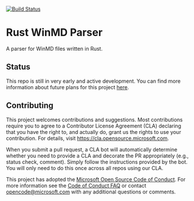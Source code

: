[![Build Status](https://dev.azure.com/microsoft/Dart/_apis/build/status/microsoft.winmd-rs?branchName=master)](https://dev.azure.com/microsoft/Dart/_build/latest?definitionId=45839&branchName=master)

# Rust WinMD Parser

A parser for WinMD files written in Rust.

## Status

This repo is still in very early and active development. You can find more information about future plans for
this project [here](https://kennykerr.ca/2019/11/05/rust/).

## Contributing

This project welcomes contributions and suggestions.  Most contributions require you to agree to a
Contributor License Agreement (CLA) declaring that you have the right to, and actually do, grant us
the rights to use your contribution. For details, visit https://cla.opensource.microsoft.com.

When you submit a pull request, a CLA bot will automatically determine whether you need to provide
a CLA and decorate the PR appropriately (e.g., status check, comment). Simply follow the instructions
provided by the bot. You will only need to do this once across all repos using our CLA.

This project has adopted the [Microsoft Open Source Code of Conduct](https://opensource.microsoft.com/codeofconduct/).
For more information see the [Code of Conduct FAQ](https://opensource.microsoft.com/codeofconduct/faq/) or
contact [opencode@microsoft.com](mailto:opencode@microsoft.com) with any additional questions or comments.
